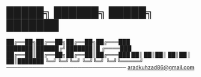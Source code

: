 
 # █████╗ ██████╗  █████╗ ███████
 ██╔══██╗██╔══██╗██╔══██╗██╔═══███
 ███████║██████╔╝███████║█ ╔════███
 ██╔══██║██╔══██╗██╔══██║██╔═══███
 ██║  ██║██║  ██║██║  ██║███████
 ╚═╝  ╚═╝╚═╝  ╚═╝╚═╝  ╚═╝╚═════╝
────────────────────────────────
  aradkuhzad86@gmail.com




































